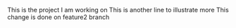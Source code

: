 This is the project I am working on
This is another line to illustrate more 
This change is done on feature2 branch 